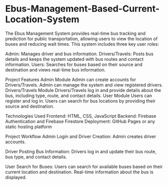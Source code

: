 # Ebus-Management-Based-Current-Location-System
The Ebus Management System provides real-time bus tracking and prediction for public transportation, allowing users to view the location of buses and reducing wait times. This system includes three key user roles:

Admin: Manages driver and bus information.
Drivers/Travels: Posts bus details and keeps the system updated with bus routes and contact information.
Users: Searches for buses based on their source and destination and views real-time bus information.

Project Features
Admin Module
Admin can create accounts for Drivers/Travels.
Admin can manage the system and view registered drivers.
Drivers/Travels Module
Drivers/Travels log in and provide details about the bus, including type, route, and contact details.
User Module
Users can register and log in.
Users can search for bus locations by providing their source and destination.

Technologies Used
Frontend: HTML, CSS, JavaScript
Backend: Firebase Authentication and Firebase Firestore
Deployment: GitHub Pages or any static hosting platform

Project Workflow
Admin Login and Driver Creation:
Admin creates driver accounts.

Driver Posting Bus Information:
Drivers log in and update their bus route, bus type, and contact details.

User Search for Buses:
Users can search for available buses based on their current location and destination.
Real-time information about the bus is displayed.
